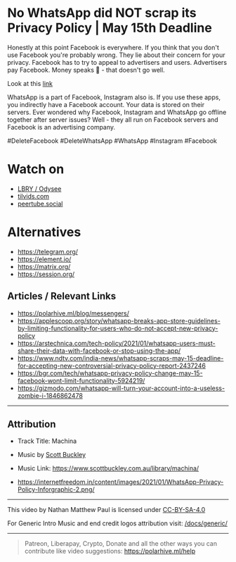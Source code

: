 # No WhatsApp did NOT scrap its Privacy Policy | May 15th Deadline
Honestly at this point Facebook is everywhere. If you think that you don't use Facebook you're probably wrong.
They lie about their concern for your privacy. Facebook has to try to appeal to advertisers and users. Advertisers pay Facebook. Money speaks 🤑 - that doesn't go well.

Look at this [link](https://fosstodon.org/@deletefacebook/105520209686737194)

WhatsApp is a part of Facebook, Instagram also is.
If you use these apps, you indirectly have a Facebook account. Your data is stored on their servers. Ever wondered why Facebook, Instagram and WhatsApp go offline together after server issues? Well - they all run on Facebook servers and Facebook is an advertising company.

#DeleteFacebook #DeleteWhatsApp #WhatsApp #Instagram #Facebook

# Watch on
- [LBRY / Odysee](https://odysee.com/@polarhive:e/eliminate-drm-defective-by-design:3)
- [tilvids.com](https://tilvids.com/videos/watch/230e2d50-9ce7-488f-811f-5147f713bd9b/)
- [peertube.social](https://peertube.social/videos/watch/0e8d35bb-b3c0-4a9f-b359-5cd43a4eb179)

# Alternatives
- https://telegram.org/
- https://element.io/
- https://matrix.org/
- https://session.org/

## Articles / Relevant Links
- https://polarhive.ml/blog/messengers/
- https://applescoop.org/story/whatsapp-breaks-app-store-guidelines-by-limiting-functionality-for-users-who-do-not-accept-new-privacy-policy
- https://arstechnica.com/tech-policy/2021/01/whatsapp-users-must-share-their-data-with-facebook-or-stop-using-the-app/
- https://www.ndtv.com/india-news/whatsapp-scraps-may-15-deadline-for-accepting-new-controversial-privacy-policy-report-2437246
- https://bgr.com/tech/whatsapp-privacy-policy-change-may-15-facebook-wont-limit-functionality-5924219/
- https://gizmodo.com/whatsapp-will-turn-your-account-into-a-useless-zombie-i-1846862478

---
## Attribution
- Track Title: Machina
- Music by [Scott Buckley](https://www.scottbuckley.com.au/)
- Music Link: https://www.scottbuckley.com.au/library/machina/

- https://internetfreedom.in/content/images/2021/01/WhatsApp-Privacy-Policy-Inforgraphic-2.png/

---
This video by Nathan Matthew Paul is licensed under [CC-BY-SA-4.0](https://creativecommons.org/licenses/by-sa/4.0/)

For Generic Intro Music and end credit logos attribution visit: [/docs/generic/](https://codeberg.org/polarhive/videos/src/branch/main/docs/generic) 

---
> Patreon, Liberapay, Crypto, Donate and all the other ways you can contribute like video suggestions: https://polarhive.ml/help
